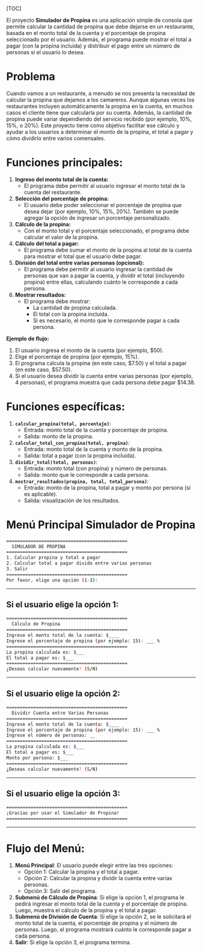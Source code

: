 ### 

[TOC]

El proyecto **Simulador de Propina** es una aplicación simple de consola que permite calcular la cantidad de propina que debe dejarse en un restaurante, basada en el monto total de la cuenta y el porcentaje de propina seleccionado por el usuario. Además, el programa puede mostrar el total a pagar (con la propina incluida) y distribuir el pago entre un número de personas si el usuario lo desea.

# Problema

Cuando vamos a un restaurante, a menudo se nos presenta la necesidad de calcular la propina que dejamos a los camareros. Aunque algunas veces los restaurantes incluyen automáticamente la propina en la cuenta, en muchos casos el cliente tiene que calcularla por su cuenta. Además, la cantidad de propina puede variar dependiendo del servicio recibido (por ejemplo, 10%, 15%, o 20%). Este proyecto tiene como objetivo facilitar ese cálculo y ayudar a los usuarios a determinar el monto de la propina, el total a pagar y cómo dividirlo entre varios comensales.



# Funciones principales:

1. **Ingreso del monto total de la cuenta:**
   - El programa debe permitir al usuario ingresar el monto total de la cuenta del restaurante.
2. **Selección del porcentaje de propina:**
   - El usuario debe poder seleccionar el porcentaje de propina que desea dejar (por ejemplo, 10%, 15%, 20%). También se puede agregar la opción de ingresar un porcentaje personalizado.
3. **Cálculo de la propina:**
   - Con el monto total y el porcentaje seleccionado, el programa debe calcular el valor de la propina.
4. **Cálculo del total a pagar:**
   - El programa debe sumar el monto de la propina al total de la cuenta para mostrar el total que el usuario debe pagar.
5. **División del total entre varias personas (opcional):**
   - El programa debe permitir al usuario ingresar la cantidad de personas que van a pagar la cuenta, y dividir el total (incluyendo propina) entre ellas, calculando cuánto le corresponde a cada persona.
6. **Mostrar resultados:**
   - El programa debe mostrar:
     - La cantidad de propina calculada.
     - El total con la propina incluida.
     - Si es necesario, el monto que le corresponde pagar a cada persona.

**Ejemplo de flujo:**

1. El usuario ingresa el monto de la cuenta (por ejemplo, $50).
2. Elige el porcentaje de propina (por ejemplo, 15%).
3. El programa calcula la propina (en este caso, $7.50) y el total a pagar (en este caso, $57.50).
4. Si el usuario desea dividir la cuenta entre varias personas (por ejemplo, 4 personas), el programa muestra que cada persona debe pagar $14.38.
   

# Funciones específicas:

1. **`calcular_propina(total, porcentaje)`**:
   - Entrada: monto total de la cuenta y porcentaje de propina.
   - Salida: monto de la propina.
2. **`calcular_total_con_propina(total, propina)`**:
   - Entrada: monto total de la cuenta y monto de la propina.
   - Salida: total a pagar (con la propina incluida).
3. **`dividir_total(total, personas)`**:
   - Entrada: monto total (con propina) y número de personas.
   - Salida: monto que le corresponde a cada persona.
4. **`mostrar_resultados(propina, total, total_persona)`**:
   - Entrada: monto de la propina, total a pagar y monto por persona (si es aplicable).
   - Salida: visualización de los resultados.



# Menú Principal Simulador de Propina

```bash
=============================================
  SIMULADOR DE PROPINA
=============================================
1. Calcular propina y total a pagar
2. Calcular total a pagar divido entre varias personas
3. Salir
=============================================
Por favor, elige una opción (1-3):
```

------

## **Si el usuario elige la opción 1:**

```bash
=============================================
  Cálculo de Propina
=============================================
Ingrese el monto total de la cuenta: $____
Ingrese el porcentaje de propina (por ejemplo: 15): ___ %
=============================================
La propina calculada es: $___
El total a pagar es: $___
=============================================
¿Deseas calcular nuevamente? (S/N)
```

------

## **Si el usuario elige la opción 2:**

```bash
=============================================
  Dividir Cuenta entre Varias Personas
=============================================
Ingrese el monto total de la cuenta: $____
Ingrese el porcentaje de propina (por ejemplo: 15): ___ %
Ingrese el número de personas: __
=============================================
La propina calculada es: $___
El total a pagar es: $___
Monto por persona: $___
=============================================
¿Deseas calcular nuevamente? (S/N)
```

------

## **Si el usuario elige la opción 3:**

```bash
=============================================
¡Gracias por usar el Simulador de Propina!
=============================================
```

------

# **Flujo del Menú:**

1. **Menú Principal**: El usuario puede elegir entre las tres opciones:
   - Opción 1: Calcular la propina y el total a pagar.
   - Opción 2: Calcular la propina y dividir la cuenta entre varias personas.
   - Opción 3: Salir del programa.
2. **Submenú de Cálculo de Propina**: Si elige la opción 1, el programa le pedirá ingresar el monto total de la cuenta y el porcentaje de propina. Luego, muestra el cálculo de la propina y el total a pagar.
3. **Submenú de División de Cuenta**: Si elige la opción 2, se le solicitará el monto total de la cuenta, el porcentaje de propina y el número de personas. Luego, el programa mostrará cuánto le corresponde pagar a cada persona.
4. **Salir**: Si elige la opción 3, el programa termina.


